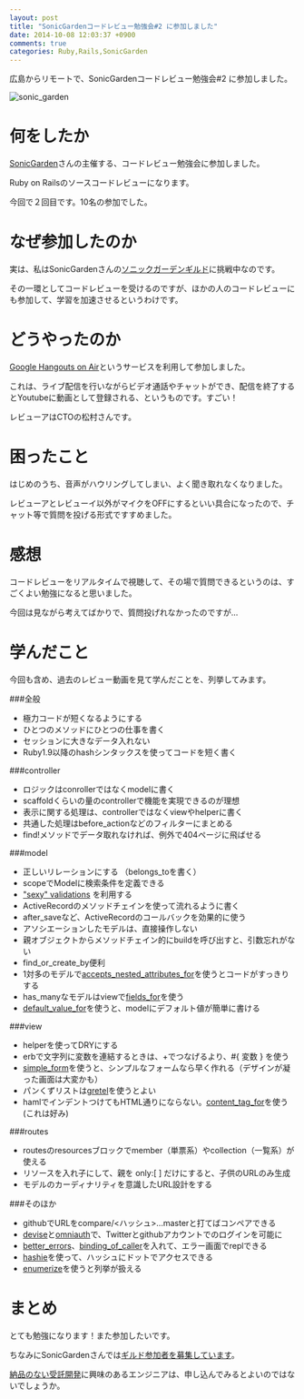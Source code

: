 ```yaml
---
layout: post
title: "SonicGardenコードレビュー勉強会#2 に参加しました"
date: 2014-10-08 12:03:37 +0900
comments: true
categories: Ruby,Rails,SonicGarden
---
```

広島からリモートで、SonicGardenコードレビュー勉強会#2 に参加しました。

![sonic_garden](http://www.sonicgarden.jp/assets/logo-535075f3e242d36af1a349451b6bdabf.png)

<!-- more -->

# 何をしたか
[SonicGarden](http://www.sonicgarden.jp/)さんの主催する、コードレビュー勉強会に参加しました。

Ruby on Railsのソースコードレビューになります。

今回で２回目です。10名の参加でした。

# なぜ参加したのか
実は、私はSonicGardenさんの[ソニックガーデンギルド](http://www.sonicgarden.jp/guild)に挑戦中なのです。

その一環としてコードレビューを受けるのですが、ほかの人のコードレビューにも参加して、学習を加速させるというわけです。

# どうやったのか
[Google Hangouts on Air](http://www.google.com/intl/ja/+/learnmore/hangouts/onair.html)というサービスを利用して参加しました。

これは、ライブ配信を行いながらビデオ通話やチャットができ、配信を終了するとYoutubeに動画として登録される、というものです。すごい！

レビューアはCTOの松村さんです。

# 困ったこと
はじめのうち、音声がハウリングしてしまい、よく聞き取れなくなりました。

レビューアとレビューイ以外がマイクをOFFにするといい具合になったので、チャット等で質問を投げる形式ですすめました。

# 感想
コードレビューをリアルタイムで視聴して、その場で質問できるというのは、すごくよい勉強になると思いました。

今回は見ながら考えてばかりで、質問投げれなかったのですが…

# 学んだこと
今回も含め、過去のレビュー動画を見て学んだことを、列挙してみます。

###全般
- 極力コードが短くなるようにする
- ひとつのメソッドにひとつの仕事を書く
- セッションに大きなデータ入れない
- Ruby1.9以降のhashシンタックスを使ってコードを短く書く

###controller
- ロジックはconrollerではなくmodelに書く
- scaffoldくらいの量のcontrollerで機能を実現できるのが理想
- 表示に関する処理は、controllerではなくviewやhelperに書く
- 共通した処理はbefore_actionなどのフィルターにまとめる
- find!メソッドでデータ取れなければ、例外で404ページに飛ばせる

###model
- 正しいリレーションにする （belongs_toを書く） 
- scopeでModelに検索条件を定義できる
- ["sexy" validations](https://github.com/satour/rails-style-guide/blob/master/README-jaJA.md#sexy-validations) を利用する
- ActiveRecordのメソッドチェインを使って流れるように書く
- after_saveなど、ActiveRecordのコールバックを効果的に使う
- アソシエーションしたモデルは、直接操作しない
- 親オブジェクトからメソッドチェイン的にbuildを呼び出すと、引数忘れがない
- find_or_create_by便利
- 1対多のモデルで[accepts_nested_attributes_for](http://blog.livedoor.jp/sasata299/archives/51931176.html)を使うとコードがすっきりする
- has_manyなモデルはviewで[fields_for](http://railsdoc.com/references/fields_for)を使う
- [default_value_for](https://github.com/FooBarWidget/default_value_for)を使うと、modelにデフォルト値が簡単に書ける

###view
- helperを使ってDRYにする
- erbで文字列に変数を連結するときは、+でつなげるより、#{ 変数 } を使う
- [simple_form](https://github.com/plataformatec/simple_form)を使うと、シンプルなフォームなら早く作れる（デザインが凝った画面は大変かも）
- パンくずリストは[gretel](https://github.com/lassebunk/gretel)を使うとよい
- hamlでインデントつけてもHTML通りにならない。[content_tag_for](http://railsdoc.com/references/content_tag_for)を使う(これは好み)

###routes
- routesのresourcesブロックでmember（単票系）やcollection（一覧系）が使える
- リソースを入れ子にして、親を only:[ ] だけにすると、子供のURLのみ生成
- モデルのカーディナリティを意識したURL設計をする

###そのほか
- githubでURLをcompare/<ハッシュ>...masterと打てばコンペアできる
- [devise](https://github.com/plataformatec/devise)と[omniauth](https://github.com/intridea/omniauth)で、Twitterとgithubアカウントでのログインを可能に
- [better_errors](https://github.com/charliesome/better_errors)、[binding_of_caller](https://github.com/banister/binding_of_caller)を入れて、エラー画面でreplできる
- [hashie](https://github.com/intridea/hashie)を使って、ハッシュにドットでアクセスできる
- [enumerize](https://github.com/brainspec/enumerize)を使うと列挙が扱える

# まとめ
とても勉強になります！また参加したいです。

ちなみにSonicGardenさんでは[ギルド参加者を募集しています](http://www.sonicgarden.jp/guild)。

[納品のない受託開発](http://www.sonicgarden.jp/category/concept/)に興味のあるエンジニアは、申し込んでみるとよいのではないでしょうか。
